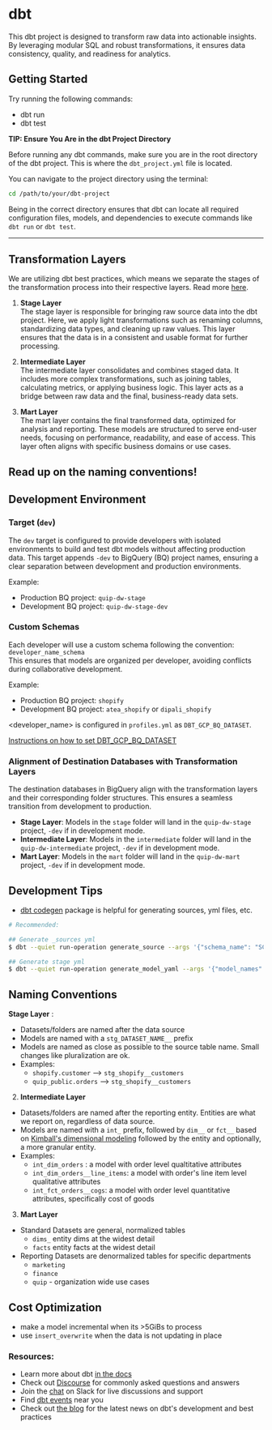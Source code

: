 # dbt
This dbt project is designed to transform raw data into actionable insights. By leveraging modular SQL and robust transformations, it ensures data consistency, quality, and readiness for analytics.

## Getting Started

Try running the following commands:
- dbt run
- dbt test

**TIP: Ensure You Are in the dbt Project Directory**

Before running any dbt commands, make sure you are in the root directory of the dbt project. This is where the `dbt_project.yml` file is located.  

You can navigate to the project directory using the terminal:  
```bash
cd /path/to/your/dbt-project
```

Being in the correct directory ensures that dbt can locate all required configuration files, models, and dependencies to execute commands like `dbt run` or `dbt test`.  

---  

## Transformation Layers  

We are utilizing dbt best practices, which means we separate the stages of the transformation process into their respective layers. Read more [here](https://www.getdbt.com/analytics-engineering/modular-data-modeling-technique).

1. **Stage Layer**  
   The stage layer is responsible for bringing raw source data into the dbt project. Here, we apply light transformations such as renaming columns, standardizing data types, and cleaning up raw values. This layer ensures that the data is in a consistent and usable format for further processing.  

2. **Intermediate Layer**  
   The intermediate layer consolidates and combines staged data. It includes more complex transformations, such as joining tables, calculating metrics, or applying business logic. This layer acts as a bridge between raw data and the final, business-ready data sets.  

3. **Mart Layer**  
   The mart layer contains the final transformed data, optimized for analysis and reporting. These models are structured to serve end-user needs, focusing on performance, readability, and ease of access. This layer often aligns with specific business domains or use cases.  

Read up on the naming conventions!
---

## Development Environment

### Target (`dev`)  
The `dev` target is configured to provide developers with isolated environments to build and test dbt models without affecting production data. This target appends `-dev` to BigQuery (BQ) project names, ensuring a clear separation between development and production environments.  

Example:  
- Production BQ project: `quip-dw-stage`  
- Development BQ project: `quip-dw-stage-dev`  

### Custom Schemas  
Each developer will use a custom schema following the convention:  
`developer_name_schema`  
This ensures that models are organized per developer, avoiding conflicts during collaborative development.  

Example:  
- Production BQ project: `shopify`  
- Development BQ project: `atea_shopify` or `dipali_shopify`

<developer_name> is configured in `profiles.yml` as `DBT_GCP_BQ_DATASET`.

[Instructions on how to set DBT_GCP_BQ_DATASET](https://github.com/getquip/dbt/tree/main?tab=readme-ov-file#instructions-on-how-to-set-dbt_gcp_bq_dataset)

### Alignment of Destination Databases with Transformation Layers  
The destination databases in BigQuery align with the transformation layers and their corresponding folder structures. This ensures a seamless transition from development to production.  
- **Stage Layer**: Models in the `stage` folder will land in the `quip-dw-stage` project, `-dev` if in development mode.
- **Intermediate Layer**: Models in the `intermediate` folder will land in the `quip-dw-intermediate` project, `-dev` if in development mode.
- **Mart Layer**: Models in the `mart` folder will land in the `quip-dw-mart` project, `-dev` if in development mode.


## Development Tips

- [dbt codegen](https://hub.getdbt.com/dbt-labs/codegen/latest/) package is helpful for generating sources, yml files, etc.
```zsh
# Recommended:

## Generate _sources yml
$ dbt --quiet run-operation generate_source --args '{"schema_name": "SCHEMA_NAME", "database_name": "SOURCE_DATABASE"}' > models/stage/SCHEMA_NAME/_sources.yml

## Generate stage yml
$ dbt --quiet run-operation generate_model_yaml --args '{"model_names": ["MODEL_NAME"]}' > models/TRANSFORMATION_LAYER/SCHEMA_NAME/schemas/MODEL_NAME.yml
```

## Naming Conventions
**Stage Layer** :
- Datasets/folders are named after the data source
- Models are named with a `stg_DATASET_NAME__` prefix
- Models are named as close as possible to the source table name. Small changes like pluralization are ok.
- Examples:
   - `shopify.customer` --> `stg_shopify__customers`
   - `quip_public.orders` --> `stg_shopify__customers`

2. **Intermediate Layer** 
- Datasets/folders are named after the reporting entity. Entities are what we report on, regardless of data source.
- Models are named with a `int_` prefix, followed by `dim__` or `fct__` based on [Kimball's dimensional modeling](https://www.kimballgroup.com/data-warehouse-business-intelligence-resources/kimball-techniques/dimensional-modeling-techniques/) followed by the entity and optionally, a more granular entity.
- Examples:
   - `int_dim_orders` : a model with order level qualtitative attributes
   - `int_dim_orders__line_items`: a model with order's line item level qualitative attributes
   - `int_fct_orders__cogs`: a model with order level quantitative attributes, specifically cost of goods

3. **Mart Layer**  
- Standard Datasets are general, normalized tables
   - `dims_` entity dims at the widest detail
   - `facts` entity facts at the widest detail
- Reporting Datasets are denormalized tables for specific departments
   - `marketing`
   - `finance`
   - `quip` - organization wide use cases

## Cost Optimization
- make a model incremental when its >5GiBs to process
- use `insert_overwrite` when the data is not updating in place
### Resources:
- Learn more about dbt [in the docs](https://docs.getdbt.com/docs/introduction)
- Check out [Discourse](https://discourse.getdbt.com/) for commonly asked questions and answers
- Join the [chat](https://community.getdbt.com/) on Slack for live discussions and support
- Find [dbt events](https://events.getdbt.com) near you
- Check out [the blog](https://blog.getdbt.com/) for the latest news on dbt's development and best practices


